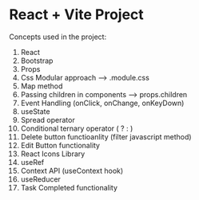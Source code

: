 # React + Vite Project

Concepts used in the project:
1. React
2. Bootstrap
3. Props
4. Css Modular approach --> .module.css
5. Map method
6. Passing children in components --> props.children
7. Event Handling (onClick, onChange, onKeyDown)
8. useState
9. Spread operator
10. Conditional ternary operator ( ? : )
11. Delete button functioanlity (filter javascript method)
12. Edit Button functionality
13. React Icons Library
14. useRef
15. Context API (useContext hook)
16. useReducer
17. Task Completed functionality
